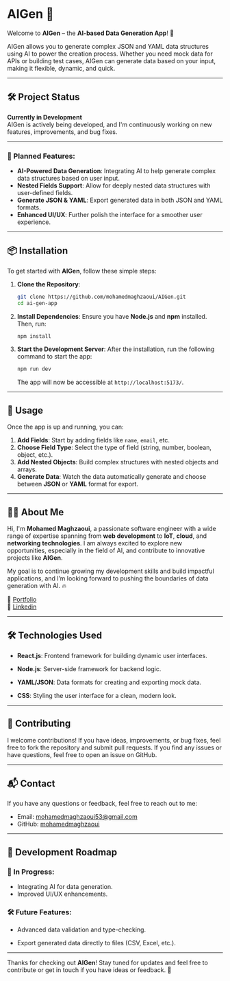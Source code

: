 # AIGen 🤖

Welcome to **AIGen** – the **AI-based Data Generation App**! 🚀

AIGen allows you to generate complex JSON and YAML data structures using AI to power the creation process. Whether you need mock data for APIs or building test cases, AIGen can generate data based on your input, making it flexible, dynamic, and quick. 

---

## 🛠 Project Status

**Currently in Development**  
AIGen is actively being developed, and I'm continuously working on new features, improvements, and bug fixes.

---
### 🌟 Planned Features:
- **AI-Powered Data Generation**: Integrating AI to help generate complex data structures based on user input.
- **Nested Fields Support**: Allow for deeply nested data structures with user-defined fields.
- **Generate JSON & YAML**: Export generated data in both JSON and YAML formats.
- **Enhanced UI/UX**: Further polish the interface for a smoother user experience.

---




## 📦 Installation

To get started with **AIGen**, follow these simple steps:

1. **Clone the Repository**:
    ```bash
    git clone https://github.com/mohamedmaghzaoui/AIGen.git
    cd ai-gen-app
    ```

2. **Install Dependencies**:
    Ensure you have **Node.js** and **npm** installed. Then, run:
    ```bash
    npm install
    ```

3. **Start the Development Server**:
    After the installation, run the following command to start the app:
    ```bash
    npm run dev
    ```
    The app will now be accessible at `http://localhost:5173/`.

---

## 🚀 Usage

Once the app is up and running, you can:

1. **Add Fields**: Start by adding fields like `name`, `email`, etc.
2. **Choose Field Type**: Select the type of field (string, number, boolean, object, etc.).
3. **Add Nested Objects**: Build complex structures with nested objects and arrays.
4. **Generate Data**: Watch the data automatically generate and choose between **JSON** or **YAML** format for export.

---

## 👨‍💻 About Me

Hi, I'm **Mohamed Maghzaoui**, a passionate software engineer with a wide range of expertise spanning from **web development** to **IoT**, **cloud**, and **networking technologies**. I am always excited to explore new opportunities, especially in the field of AI, and contribute to innovative projects like **AIGen**.

My goal is to continue growing my development skills and build impactful applications, and I’m looking forward to pushing the boundaries of data generation with AI. 🔥

🔗 [Portfolio](https://mohamedmaghzaoui.online/)  
🔗 [Linkedin](https://www.linkedin.com/in/mohamed-maghzaoui-577044256/)  

---

## 🛠 Technologies Used

- **React.js**: Frontend framework for building dynamic user interfaces.
- **Node.js**: Server-side framework for backend logic.

- **YAML/JSON**: Data formats for creating and exporting mock data.
- **CSS**: Styling the user interface for a clean, modern look.

---

## 🤝 Contributing

I welcome contributions! If you have ideas, improvements, or bug fixes, feel free to fork the repository and submit pull requests. If you find any issues or have questions, feel free to open an issue on GitHub.

---




## 📬 Contact

If you have any questions or feedback, feel free to reach out to me:

- Email: [mohamedmaghzaoui53@gmail.com](mohamedmaghzaoui53@gmail.com)
- GitHub: [mohamedmaghzaoui](https://github.com/mohamedmaghzaoui)


---



## 📅 Development Roadmap

### 🚧 In Progress:
- Integrating AI for data generation.
- Improved UI/UX enhancements.

### 🛠️ Future Features:
- Advanced data validation and type-checking.

- Export generated data directly to files (CSV, Excel, etc.).

---

Thanks for checking out **AIGen**! Stay tuned for updates and feel free to contribute or get in touch if you have ideas or feedback. 🎉
